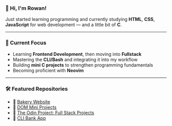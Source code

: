 ### 👋 Hi, I'm Rowan!

Just started learning programming and currently studying **HTML**, **CSS**, **JavaScript** for web development — and a little bit of **C**.

---

### 🎯 Current Focus  
- Learning **Frontend Development**, then moving into **Fullstack**  
- Mastering the **CLI/Bash** and integrating it into my workflow  
- Building **mini C projects** to strengthen programming fundamentals  
- Becoming proficient with **Neovim**

---

### 🛠️ Featured Repositories  
- 🔗 [Bakery Website](https://github.com/rowanvictor01/bakery-website)  
- 🔗 [DOM Mini Projects](https://github.com/rowanvictor01/dom-mini-projects)  
- 🔗 [The Odin Project: Full Stack Projects](https://github.com/rowanvictor01/top-full-stack)  
- 🔗 [CLI Bank App](https://github.com/rowanvictor01/cli-bank-app)

